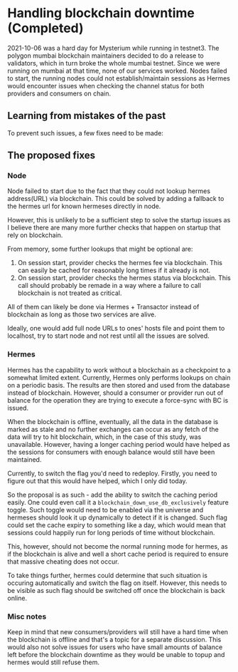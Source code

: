 # Handling blockchain downtime (Completed)

2021-10-06 was a hard day for Mysterium while running in testnet3. The polygon mumbai blockchain maintainers decided to do a release to validators, which in turn broke the whole mumbai testnet. Since we were running on mumbai at that time, none of our services worked. Nodes failed to start, the running nodes could not establish/maintain sessions as Hermes would encounter issues when checking the channel status for both providers and consumers on chain.

## Learning from mistakes of the past

To prevent such issues, a few fixes need to be made:

## The proposed fixes

### Node

Node failed to start due to the fact that they could not lookup hermes address(URL) via blockchain. This could be solved by adding a fallback to the hermes url for known hermeses directly in node.

However, this is unlikely to be a sufficient step to solve the startup issues as I believe there are many more further checks that happen on startup that rely on blockchain.

From memory, some further lookups that might be optional are:

1) On session start, provider checks the hermes fee via blockchain. This can easily be cached for reasonably long times if it already is not.
2) On session start, provider checks the hermes status via blockchain. This call should probably be remade in a way where a failure to call blockchain is not treated as critical.

All of them can likely be done via Hermes + Transactor instead of blockchain as long as those two services are alive. 

Ideally, one would add full node URLs to ones' hosts file and point them to localhost, try to start node and not rest until all the issues are solved.

### Hermes

Hermes has the capability to work without a blockchain as a checkpoint to a somewhat limited extent. Currently, Hermes only performs lookups on chain on a periodic basis. The results are then stored and used from the database instead of blockchain. However, should a consumer or provider run out of balance for the operation they are trying to execute a force-sync with BC is issued.

When the blockchain is offline, eventually, all the data in the database is marked as stale and no further exchanges can occur as any fetch of the data will try to hit blockchain, which, in the case of this study, was unavailable. However, having a longer caching period would have helped as the sessions for consumers with enough balance would still have been maintained.

Currently, to switch the flag you'd need to redeploy. Firstly, you need to figure out that this would have helped, which I only did today.

So the proposal is as such - add the ability to switch the caching period easily. One could even call it a `blockchain_down_use_db_exclusively` feature toggle. Such toggle would need to be enabled via the universe and hermeses should look it up dynamically to detect if it is changed. Such flag could set the cache expiry to something like a day, which would mean that sessions could happily run for long periods of time without blockchain.

This, however, should not become the normal running mode for hermes, as if the blockchain is alive and well a short cache period is required to ensure that massive cheating does not occur. 

To take things further, hermes could determine that such situation is occuring automatically and switch the flag on itself. However, this needs to be visible as such flag should be switched off once the blockchain is back online.

### Misc notes

Keep in mind that new consumers/providers will still have a hard time when the blockchain is offline and that's a topic for a separate discussion. This would also not solve issues for users who have small amounts of balance left before the blockchain downtime as they would be unable to topup and hermes would still refuse them.

